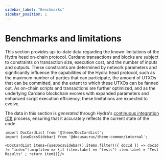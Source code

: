 ```yaml
---
sidebar_label: "Benchmarks"
sidebar_position: 1
---
```


# Benchmarks and limitations

This section provides up-to-date data regarding the known limitations of the Hydra head on-chain protocol. Cardano transactions and blocks are subject to constraints on transaction size, execution cost, and the number of inputs and outputs. These constraints are determined by network parameters and significantly influence the capabilities of the Hydra head protocol, such as the maximum number of parties that can participate, the amount of UTXOs that can be committed, and the extent to which these UTXOs can be fanned out. As on-chain scripts and transactions are further optimized, and as the underlying Cardano blockchain evolves with expanded parameters and enhanced script execution efficiency, these limitations are expected to evolve.

The data in this section is _generated_ through Hydra's [continuous integration (CI)](https://github.com/input-output-hk/hydra/actions/workflows/ci-nix.yaml) process, ensuring that it accurately reflects the current state of the code.

```mdx-code-block
import DocCardList from '@theme/DocCardList';
import {useDocsSidebar} from '@docusaurus/theme-common/internal';

<DocCardList items={useDocsSidebar().items.filter(({ docId }) => docId != "index").map(item => {if (item.label == "tests") item.label = "Test Results" ; return item})}/>
```
